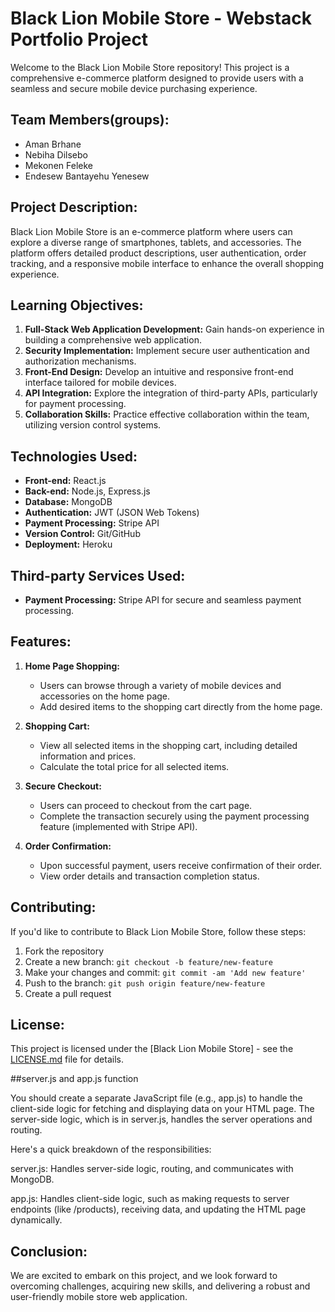 # Black Lion Mobile Store - Webstack Portfolio Project

Welcome to the Black Lion Mobile Store repository! This project is a comprehensive e-commerce platform designed to provide users with a seamless and secure mobile device purchasing experience.

## Team Members(groups):
- Aman Brhane
- Nebiha Dilsebo
- Mekonen Feleke
- Endesew Bantayehu Yenesew

## Project Description:
Black Lion Mobile Store is an e-commerce platform where users can explore a diverse range of smartphones, tablets, and accessories. The platform offers detailed product descriptions, user authentication, order tracking, and a responsive mobile interface to enhance the overall shopping experience.

## Learning Objectives:
1. **Full-Stack Web Application Development:** Gain hands-on experience in building a comprehensive web application.
2. **Security Implementation:** Implement secure user authentication and authorization mechanisms.
3. **Front-End Design:** Develop an intuitive and responsive front-end interface tailored for mobile devices.
4. **API Integration:** Explore the integration of third-party APIs, particularly for payment processing.
5. **Collaboration Skills:** Practice effective collaboration within the team, utilizing version control systems.

## Technologies Used:
- **Front-end:** React.js
- **Back-end:** Node.js, Express.js
- **Database:** MongoDB
- **Authentication:** JWT (JSON Web Tokens)
- **Payment Processing:** Stripe API
- **Version Control:** Git/GitHub
- **Deployment:** Heroku

## Third-party Services Used:
- **Payment Processing:** Stripe API for secure and seamless payment processing.

## Features:
1. **Home Page Shopping:**
   - Users can browse through a variety of mobile devices and accessories on the home page.
   - Add desired items to the shopping cart directly from the home page.

2. **Shopping Cart:**
   - View all selected items in the shopping cart, including detailed information and prices.
   - Calculate the total price for all selected items.

3. **Secure Checkout:**
   - Users can proceed to checkout from the cart page.
   - Complete the transaction securely using the payment processing feature (implemented with Stripe API).

4. **Order Confirmation:**
   - Upon successful payment, users receive confirmation of their order.
   - View order details and transaction completion status.

## Contributing:
If you'd like to contribute to Black Lion Mobile Store, follow these steps:

1. Fork the repository
2. Create a new branch: `git checkout -b feature/new-feature`
3. Make your changes and commit: `git commit -am 'Add new feature'`
4. Push to the branch: `git push origin feature/new-feature`
5. Create a pull request

## License:
This project is licensed under the [Black Lion Mobile Store] - see the [LICENSE.md](LICENSE.md) file for details.

##server.js and app.js function

You should create a separate JavaScript file (e.g., app.js) to handle the client-side logic for fetching and displaying data on your HTML page. The server-side logic, which is in server.js, handles the server operations and routing.

Here's a quick breakdown of the responsibilities:

server.js: Handles server-side logic, routing, and communicates with MongoDB.

app.js: Handles client-side logic, such as making requests to server endpoints (like /products), receiving data, and updating the HTML page dynamically.
## Conclusion:
We are excited to embark on this project, and we look forward to overcoming challenges, acquiring new skills, and delivering a robust and user-friendly mobile store web application.

